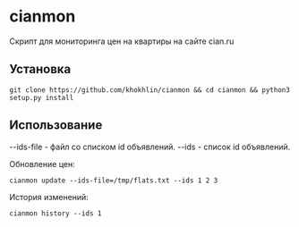 # cianmon
Скрипт для мониторинга цен на квартиры на сайте cian.ru

## Установка

```
git clone https://github.com/khokhlin/cianmon && cd cianmon && python3 setup.py install
```

## Использование

--ids-file - файл со списком id объявлений.
--ids - список id объявлений.

Обновление цен:

```
cianmon update --ids-file=/tmp/flats.txt --ids 1 2 3
```

История изменений:

```
cianmon history --ids 1
```
